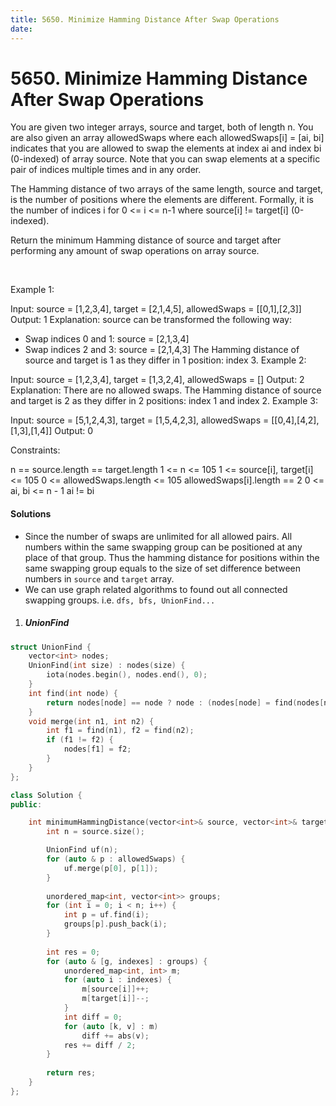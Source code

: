 ```yaml
---
title: 5650. Minimize Hamming Distance After Swap Operations
date:
---
```


# 5650. Minimize Hamming Distance After Swap Operations

You are given two integer arrays, source and target, both of length n. You are also given an array allowedSwaps where each allowedSwaps[i] = [ai, bi] indicates that you are allowed to swap the elements at index ai and index bi (0-indexed) of array source. Note that you can swap elements at a specific pair of indices multiple times and in any order.

The Hamming distance of two arrays of the same length, source and target, is the number of positions where the elements are different. Formally, it is the number of indices i for 0 <= i <= n-1 where source[i] != target[i] (0-indexed).

Return the minimum Hamming distance of source and target after performing any amount of swap operations on array source.

 

Example 1:

Input: source = [1,2,3,4], target = [2,1,4,5], allowedSwaps = [[0,1],[2,3]]
Output: 1
Explanation: source can be transformed the following way:
- Swap indices 0 and 1: source = [2,1,3,4]
- Swap indices 2 and 3: source = [2,1,4,3]
The Hamming distance of source and target is 1 as they differ in 1 position: index 3.
Example 2:

Input: source = [1,2,3,4], target = [1,3,2,4], allowedSwaps = []
Output: 2
Explanation: There are no allowed swaps.
The Hamming distance of source and target is 2 as they differ in 2 positions: index 1 and index 2.
Example 3:

Input: source = [5,1,2,4,3], target = [1,5,4,2,3], allowedSwaps = [[0,4],[4,2],[1,3],[1,4]]
Output: 0
 

Constraints:

n == source.length == target.length
1 <= n <= 105
1 <= source[i], target[i] <= 105
0 <= allowedSwaps.length <= 105
allowedSwaps[i].length == 2
0 <= ai, bi <= n - 1
ai != bi

#### Solutions

- Since the number of swaps are unlimited for all allowed pairs. All numbers within the same swapping group can be positioned at any place of that group. Thus the hamming distance for positions within the same swapping group equals to the size of set difference between numbers in `source` and `target` array.
- We can use graph related algorithms to found out all connected swapping groups. i.e. `dfs, bfs, UnionFind...`

1. ##### UnionFind

```c++
struct UnionFind {
    vector<int> nodes;
    UnionFind(int size) : nodes(size) {
        iota(nodes.begin(), nodes.end(), 0);
    }
    int find(int node) {
        return nodes[node] == node ? node : (nodes[node] = find(nodes[nodes[node]]));
    }
    void merge(int n1, int n2) {
        int f1 = find(n1), f2 = find(n2);
        if (f1 != f2) {
            nodes[f1] = f2;
        }
    }
};

class Solution {
public:

    int minimumHammingDistance(vector<int>& source, vector<int>& target, vector<vector<int>>& allowedSwaps) {
        int n = source.size();

        UnionFind uf(n);
        for (auto & p : allowedSwaps) {
            uf.merge(p[0], p[1]);
        }
        
        unordered_map<int, vector<int>> groups;
        for (int i = 0; i < n; i++) {
            int p = uf.find(i);
            groups[p].push_back(i);
        }
        
        int res = 0;
        for (auto & [g, indexes] : groups) {
            unordered_map<int, int> m;
            for (auto i : indexes) {
                m[source[i]]++;
                m[target[i]]--;
            }
            int diff = 0;
            for (auto [k, v] : m)
                diff += abs(v);
            res += diff / 2;
        }
        
        return res;
    }
};

```